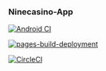 ### Ninecasino-App

[![Android CI](https://github.com/mafiono/Ninecasino-app/actions/workflows/android.yml/badge.svg?branch=master)](https://github.com/mafiono/Ninecasino-app/actions/workflows/android.yml)

[![pages-build-deployment](https://github.com/mafiono/Ninecasino-app/actions/workflows/pages/pages-build-deployment/badge.svg)](https://github.com/mafiono/Ninecasino-app/actions/workflows/pages/pages-build-deployment)


[![CircleCI](https://circleci.com/gh/mafiono/Ninecasino-app/tree/circleci-project-setup.svg?style=svg)](https://circleci.com/gh/mafiono/Ninecasino-app/tree/circleci-project-setup)

